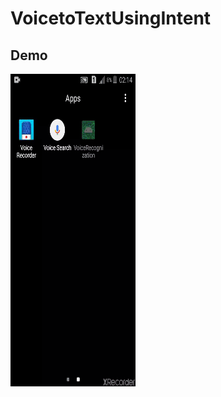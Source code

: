 # VoicetoTextUsingIntent


<h2>Demo</h2>


<img src="https://github.com/Avinash-dev-code/VoicetoTextUsingIntent/blob/master/output.gif" height=500 width=200></img>
